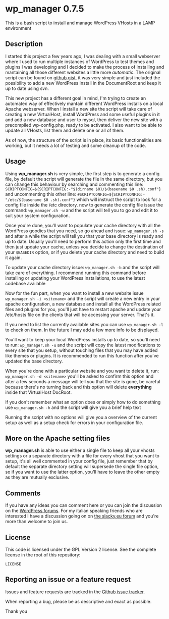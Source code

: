 wp_manager 0.7.5
====================================

This is a bash script to install and manage WordPress VHosts in a LAMP environment


Description
-----------

I started this project a few years ago, I was dealing with a small webserver where I used to run multiple instances of WordPress to test themes and plugins I was developing and I decided to make the process of installing and mantaining all those different websites a little more *automatic*.
The original script can be found on [github gist](https://gist.github.com/danixland/5237608), it was very simple and just included the possibility to add a new WordPress install in the DocumentRoot and keep it up to date using svn.

This new project has a different goal in mind, I'm trying to create an automated way of effectively mantain different WordPress installs on a local Apache webserver. When I install a new site the script will take care of creating a new VirtualHost, install WordPress and some useful plugins in it and add a new database and user to mysql, then deliver the new site with a precompiled wp-config.php, ready to be activated.
I also want to be able to update all VHosts, list them and delete one or all of them.

As of now, the structure of the script is in place, its basic functionalities are working, but it needs a lot of testing and some cleanup of the code.

Usage
-------

Using **wp_manager.sh** is very simple, the first step is to generate a config file, by default the script will generate the file in the same directory, but you can change this behaviour by searching and commenting this line:
`SCRIPTCONFIG=${SCRIPTCONFIG:-"$(dirname $0)/$(basename $0 .sh).conf"}`
and uncommenting this other line:
`#SCRIPTCONFIG=${SCRIPTCONFIG:-"/etc/$(basename $0 .sh).conf"}`
which will instruct the script to look for a config file inside the /etc directory.
now to generate the config file issue the command:
`wp_manager.sh -w`
and the script will tell you to go and edit it to suit your system configuration.

Once you're done, you'll want to populate your cache directory with all the WordPress goodies that you need, so go ahead and issue:
`wp_manager.sh -s`
and after a while the script will tell you that your base directory is ready and up to date.
Usually you'll need to perform this action only the first time and then just update your cache, unless you decide to change the destination of your `$BASEDIR` option, or if you delete your cache directory and need to build it again.

To update your cache directory issue:
`wp_manager.sh -b`
and the script will take care of everything. I recommend running this command before installing or updating your WordPress installations, to use the latest codebase available

Now for the fun part, when you want to install a new website issue
`wp_manager.sh -i <sitename>`
and the script will create a new entry in your apache configuration, a new database and install all the WordPress related files and plugins for you, you'll just have to restart apache and update your /etc/hosts file on the clients that will be accessing your server. That's it.

If you need to list the currently available sites you can use
`wp_manager.sh -l`
to check on them. In the future I may add a few more info to be displayed.

You'll want to keep your local WordPress installs up to date, so you'll need to run:
`wp_manager.sh -u`
and the script will copy the latest modifications to every site that you setup, without touching files that you may have added like themes or plugins.
It is recommended to run this function after you've updated the base directory.

When you're done with a particular website and you want to delete it, run:
`wp_manager.sh -d <sitename>`
you'll be asked to confirm this option and after a few seconds a message will tell you that the site is gone, be careful because there's no turning back and this option will delete **everything** inside that VirtualHost DocRoot.

If you don't remember what an option does or simply how to do something use
`wp_manager.sh -h`
and the script will give you a brief help text

Running the script with no options will give you a overview of the current setup as well as a setup check for errors in your configuration file.

More on the Apache setting files
-------

**wp_manager.sh** is able to use either a single file to keep all your vhosts settings or a separate directory with a file for every vhost that you want to setup, it's all well commented in your config file, just remember that by default the separate directory setting will supersede the single file option, so if you want to use the latter option, you'll have to leave the other empty as they are mutually exclusive.

Comments
-------

If you have any ideas you can comment here or you can join the discussion on the [WordPress forums](https://wordpress.org/support/topic/lamp-automated-wordpress-local-environment-suggestions). For my italian speaking friends who are interested I have a discussion going on on [the slacky.eu forum](http://slacky.eu/forum/viewtopic.php?f=20&t=38699) and you're more than welcome to join us.

License
-------

This code is licensed under the GPL Version 2 license. See the complete license in the root of this repository:

    LICENSE

Reporting an issue or a feature request
---------------------------------------

Issues and feature requests are tracked in the [Github issue tracker](https://github.com/danixland/wp_manager/issues).

When reporting a bug, please be as descriptive and exact as possible.

Thank you